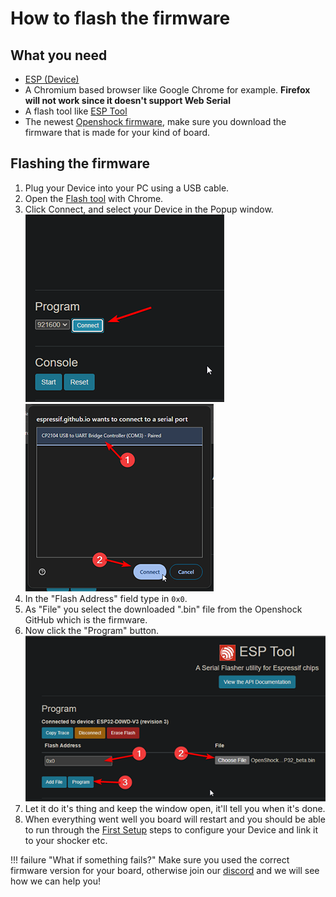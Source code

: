 # How to flash the firmware


## What you need
- [ESP (Device)](../hardware/boards/index.md)
- A Chromium based browser like Google Chrome for example. **Firefox will not work since it doesn't support Web Serial**
- A flash tool like [ESP Tool](https://espressif.github.io/esptool-js/)
- The newest [Openshock firmware](https://github.com/OpenShock/Firmware/releases), make sure you download the firmware that is made for your kind of board.  

## Flashing the firmware
1. Plug your Device into your PC using a USB cable.
1. Open the [Flash tool](https://espressif.github.io/esptool-js/) with Chrome.
2. Click Connect, and select your Device in the Popup window.  
![Connect](../static/guides/how-to-flash/how-to-flash-1.png)  
![Select](../static/guides/how-to-flash/how-to-flash-2.png)  
3. In the "Flash Address" field type in ``0x0``.
4. As "File" you select the downloaded ".bin" file from the Openshock GitHub which is the firmware.
5. Now click the "Program" button.  
![Alt text](../static/guides/how-to-flash/how-to-flash-3.png)  
6. Let it do it's thing and keep the window open, it'll tell you when it's done.
7. When everything went well you board will restart and you should be able to run through the [First Setup](../guides/openshock-first-setup.md) steps to configure your Device and link it to your shocker etc.  

!!! failure "What if something fails?"
    Make sure you used the correct firmware version for your board, otherwise join our [discord](https://discord.gg/OpenShock) and we will see how we can help you!